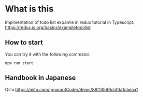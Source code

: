 # What is this
Implmentation of todo list expamle in redux tutorial in Typescript.
https://redux.js.org/basics/exampletodolist

## How to start
You can try it with the following command.

```shell
npm run start
```

## Handbook in Japanese
Qiita
https://qiita.com/IgnorantCoder/items/88f13569cbf0a1c5eaa1